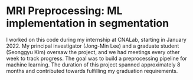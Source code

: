 # MRI Preprocessing: ML implementation in segmentation
I worked on this code during my internship at CNALab, starting in January 2022. My principal investigator (Jong-Min Lee) and a graduate student (Seonggyu Kim) oversaw the project, and we had meetings every other week to track progress. The goal was to build a preprocessing pipeline for machine learning. The duration of this project spanned approximately 8 months and contributed towards fulfilling my graduation requirements.






